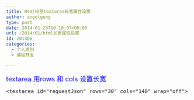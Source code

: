 ```yaml
---
title: Html标签textarea长宽属性设置
author: angelgong
type: post
date: 2014-01-23T10:10:07+00:00
url: /2014/01/html长款属性设置
id: 201406
categories:
  - 个人原创
  - 编程开发

---
```

<span style="font-size:large;"><span style="color:#0000FF;">textarea 用rows 和 cols 设置长宽</span></span> 

<pre class="brush:xml;">&lt;textarea id="requestJson" rows="30" cols="140" wrap="off"&gt;</pre>